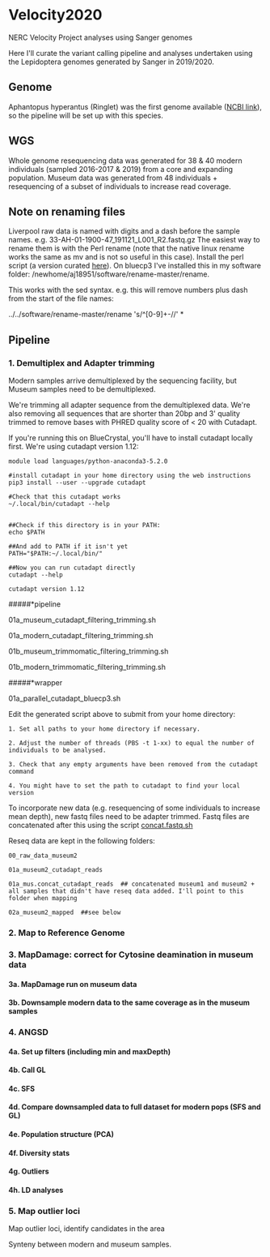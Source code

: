 # Velocity2020
NERC Velocity Project analyses using Sanger genomes

Here I'll curate the variant calling pipeline and analyses undertaken using the Lepidoptera genomes generated by Sanger in 2019/2020. 


## Genome

Aphantopus hyperantus (Ringlet) was the first genome available ([NCBI link](https://www.ncbi.nlm.nih.gov/assembly/GCA_902806685.1)), so the pipeline will be set up with this species. 

## WGS

Whole genome resequencing data was generated for 38 & 40 modern individuals (sampled 2016-2017 & 2019) from a core and expanding population. Museum data was generated from 48 individuals + resequencing of a subset of individuals to increase read coverage. 

## Note on renaming files

Liverpool raw data is named with digits and a dash before the sample names. e.g. 33-AH-01-1900-47_191121_L001_R2.fastq.gz
The easiest way to rename them is with the Perl rename (note that the native linux rename works the same as mv and is not so useful in this case). 
Install the perl script (a version curated [here](https://github.com/subogero/rename)). On bluecp3 I've installed this in my software folder: /newhome/aj18951/software/rename-master/rename.

This works with the sed syntax. e.g. this will remove numbers plus dash from the start of the file names: 

../../software/rename-master/rename 's/^[0-9]+-//' *

## Pipeline

### 1. Demultiplex and Adapter trimming

Modern samples arrive demultiplexed by the sequencing facility, but Museum samples need to be demultiplexed. 

We're trimming all adapter sequence from the demultiplexed data. We're also removing all sequences that are shorter than 20bp and 3' quality trimmed to remove bases with PHRED quality score of < 20 with Cutadapt.

If you're running this on BlueCrystal, you'll have to install cutadapt locally first. 
We're using cutadapt version 1.12: 
```
module load languages/python-anaconda3-5.2.0

#install cutadapt in your home directory using the web instructions
pip3 install --user --upgrade cutadapt

#Check that this cutadapt works
~/.local/bin/cutadapt --help


##Check if this directory is in your PATH:
echo $PATH

##And add to PATH if it isn't yet
PATH="$PATH:~/.local/bin/"

##Now you can run cutadapt directly
cutadapt --help

cutadapt version 1.12
```

#####*pipeline

01a_museum_cutadapt_filtering_trimming.sh

01a_modern_cutadapt_filtering_trimming.sh

01b_museum_trimmomatic_filtering_trimming.sh

01b_modern_trimmomatic_filtering_trimming.sh

#####*wrapper

01a_parallel_cutadapt_bluecp3.sh

Edit the generated script above to submit from your home directory:

```
1. Set all paths to your home directory if necessary. 

2. Adjust the number of threads (PBS -t 1-xx) to equal the number of individuals to be analysed. 

3. Check that any empty arguments have been removed from the cutadapt command

4. You might have to set the path to cutadapt to find your local version

```

To incorporate new data (e.g. resequencing of some individuals to increase mean depth), new fastq files need to be adapter trimmed. Fastq files are concatenated after this using the script [concat.fastq.sh]()

Reseq data are kept in the following folders:
```
00_raw_data_museum2

01a_museum2_cutadapt_reads

01a_mus.concat_cutadapt_reads  ## concatenated museum1 and museum2 + all samples that didn't have reseq data added. I'll point to this folder when mapping

02a_museum2_mapped  ##see below
```

### 2. Map to Reference Genome

### 3. MapDamage: correct for Cytosine deamination in museum data

#### 3a. MapDamage run on museum data

#### 3b. Downsample modern data to the same coverage as in the museum samples


### 4. ANGSD

#### 4a. Set up filters (including min and maxDepth)

#### 4b. Call GL

#### 4c. SFS

#### 4d. Compare downsampled data to full dataset for modern pops (SFS and GL)

#### 4e. Population structure (PCA)

#### 4f. Diversity stats 

#### 4g. Outliers

#### 4h. LD analyses


### 5. Map outlier loci

Map outlier loci, identify candidates in the area

Synteny between modern and museum samples. 





